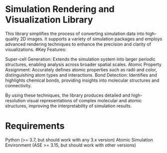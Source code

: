 # Simulation Rendering and Visualization Library

This library simplifies the process of converting simulation data into high-quality 2D images. It supports a variety of simulation packages and employs advanced rendering techniques to enhance the precision and clarity of visualizations.
#Key Features:

  Super-cell Generation: Extends the simulation system into larger periodic structures, enabling analysis across broader spatial scales.
  Atomic Property Assignment: Accurately defines atomic properties such as radii and color, distinguishing atom types and interactions.
  Bond Detection: Identifies and highlights chemical bonds, providing insights into molecular structures and connectivity.

By using these techniques, the library produces detailed and high-resolution visual representations of complex molecular and atomic structures, improving the interpretability of simulation results.

# Requirements

  Python (>= 3.7, but should work with any 3.x version)
  Atomic Simulation Environment (ASE >= 3.15, but should work with other versions)
